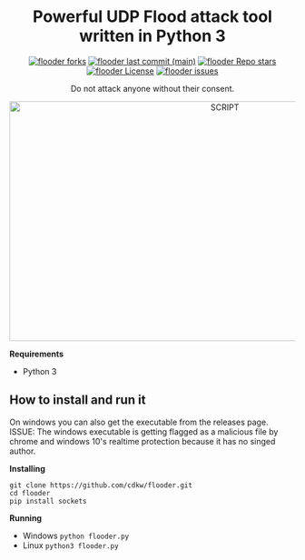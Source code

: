 <h1 align="center">Powerful UDP Flood attack tool written in Python 3</h1>

<p align="center">
<a href="#"><img alt="flooder forks" src="https://img.shields.io/github/forks/cdkw/flooder?style=for-the-badge"></a>
<a href="#"><img alt="flooder last commit (main)" src="https://img.shields.io/github/last-commit/cdkw/flooder/main?color=green&style=for-the-badge"></a>
<a href="#"><img alt="flooder Repo stars" src="https://img.shields.io/github/stars/cdkw/flooder?style=for-the-badge&color=yellow"></a>
<a href="#"><img alt="flooder License" src="https://img.shields.io/github/license/cdkw/flooder?color=orange&style=for-the-badge"></a>
<a href="https://github.com/cdkw/flooder/issues"><img alt="flooder issues" src="https://img.shields.io/github/issues/cdkw/flooder?color=purple&style=for-the-badge"></a>

<p align="center">Do not attack anyone without their consent.</p>
<p align="center"><img src="https://i.imgur.com/UdclI8E.png" width="743" height="422" alt="SCRIPT"></p>


**Requirements**
* Python 3

## How to install and run it
On windows you can also get the executable from the releases page.
ISSUE: The windows executable is getting flagged as a malicious file by chrome and windows 10's realtime protection because it has no singed author.

**Installing**
```shell script
git clone https://github.com/cdkw/flooder.git
cd flooder
pip install sockets
```

**Running**
* Windows ```python flooder.py```
* Linux ```python3 flooder.py```

